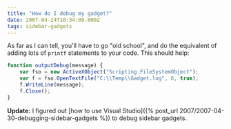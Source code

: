 ```yaml
---
title: "How do I debug my gadget?"
date: 2007-04-24T10:34:09.000Z
tags: sidebar-gadgets
---
```

As far as I can tell, you'll have to go "old school", and do the equivalent of adding lots of `printf` statements to
your code. This should help:

```javascript
function outputDebug(message) {
    var fso = new ActiveXObject("Scripting.FileSystemObject");
    var f = fso.OpenTextFile("C:\\Temp\\Gadget.log", 8, true);
    f.WriteLine(message);
    f.Close();
}
```

**Update:** I figured out [how to use Visual Studio]({% post_url 2007/2007-04-30-debugging-sidebar-gadgets %}) to debug sidebar gadgets.
